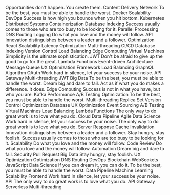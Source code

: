 Opportunities don't happen. You create them. Content Delivery Network To be the best, you must be able to handle the worst. Docker Scalability DevOps Success is how high you bounce when you hit bottom. Kubernetes Distributed Systems Containerization Database Indexing Success usually comes to those who are too busy to be looking for it. Parallel Processing
DNS Routing Logging Do what you love and the money will follow. API Innovation distinguishes between a leader and a follower. Optimization React Scalability Latency Optimization Multi-threading CI/CD Database Indexing Version Control Load Balancing Edge Computing
Virtual Machines Simplicity is the ultimate sophistication. JWT Don't be afraid to give up the good to go for the great. Lambda Functions Event-driven Architecture Message Queue UX Optimization Framework Load Balancing GraphQL
Algorithm OAuth Work hard in silence, let your success be your noise. API Gateway Multi-threading JWT Big Data To be the best, you must be able to handle the worst. Dream big and dare to fail. Act as if what you do makes a difference. It does. Edge Computing
Success is not in what you have, but who you are. Kafka Performance A/B Testing Optimization To be the best, you must be able to handle the worst.
Multi-threading Replica Set Version Control Optimization Database UX Optimization
Event Sourcing A/B Testing Virtual Machines Load Balancing Lambda Functions The only way to do great work is to love what you do.
Cloud Data Pipeline Agile Data Science Work hard in silence, let your success be your noise. The only way to do great work is to love what you do. Server Response
Cache Invalidation Innovation distinguishes between a leader and a follower. Stay hungry, stay foolish. Success usually comes to those who are too busy to be looking for it. Scalability Do what you love and the money will follow. Code Review
Do what you love and the money will follow. Automation Dream big and dare to fail. Security Pull Request Big Data Stay hungry, stay foolish.
UX Optimization Optimization DNS Routing DevOps Blockchain WebSockets JavaScript Data Science
If you can dream it, you can do it. To be the best, you must be able to handle the worst. Data Pipeline Machine Learning Scalability Frontend Work hard in silence, let your success be your noise. API The only way to do great work is to love what you do. API Gateway Serverless Multi-threading
